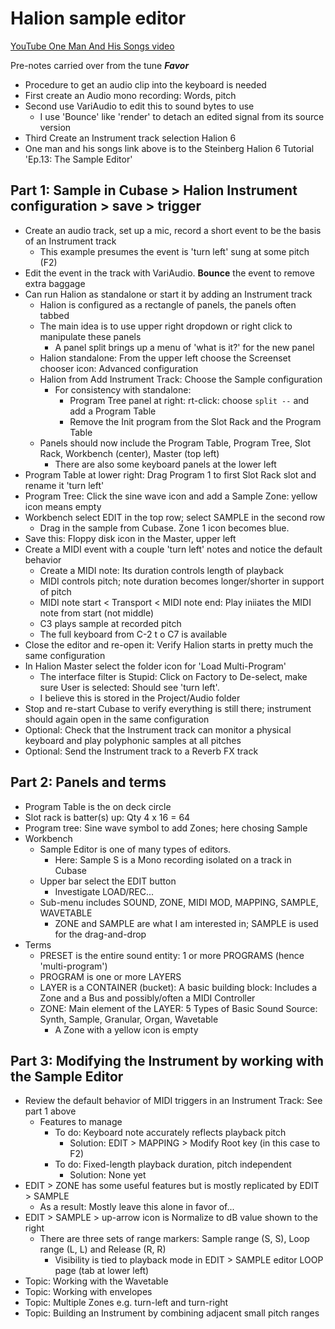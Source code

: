 # Halion sample editor


[YouTube One Man And His Songs video](https://youtu.be/AJJIldGPX7o?si=AfolDtTUFjlRS59E)

Pre-notes carried over from the tune ***Favor***
- Procedure to get an audio clip into the keyboard is needed
- First create an Audio mono recording: Words, pitch
- Second use VariAudio to edit this to sound bytes to use
    - I use 'Bounce' like 'render' to detach an edited signal from its source version
- Third Create an Instrument track selection Halion 6
- One man and his songs link above is to the Steinberg Halion 6 Tutorial 'Ep.13: The Sample Editor'



## Part 1: Sample in Cubase > Halion Instrument configuration > save > trigger


- Create an audio track, set up a mic, record a short event to be the basis of an Instrument track
    - This example presumes the event is 'turn left' sung at some pitch (F2)
- Edit the event in the track with VariAudio. **Bounce** the event to remove extra baggage
- Can run Halion as standalone or start it by adding an Instrument track
    - Halion is configured as a rectangle of panels, the panels often tabbed
    - The main idea is to use upper right dropdown or right click to manipulate these panels
        - A panel split brings up a menu of 'what is it?' for the new panel
    - Halion standalone: From the upper left choose the Screenset chooser icon: Advanced configuration
    - Halion from Add Instrument Track: Choose the Sample configuration
        - For consistency with standalone: 
            - Program Tree panel at right: rt-click: choose `split --` and add a Program Table
            - Remove the Init program from the Slot Rack and the Program Table
    - Panels should now include the Program Table, Program Tree, Slot Rack, Workbench (center), Master (top left)
        - There are also some keyboard panels at the lower left
- Program Table at lower right: Drag Program 1 to first Slot Rack slot and rename it 'turn left'
- Program Tree: Click the sine wave icon and add a Sample Zone: yellow icon means empty
- Workbench select EDIT in the top row; select SAMPLE in the second row
    - Drag in the sample from Cubase. Zone 1 icon becomes blue.
- Save this: Floppy disk icon in the Master, upper left
- Create a MIDI event with a couple 'turn left' notes and notice the default behavior
    - Create a MIDI note: Its duration controls length of playback
    - MIDI controls pitch; note duration becomes longer/shorter in support of pitch
    - MIDI note start < Transport < MIDI note end: Play iniiates the MIDI note from start (not middle)
    - C3 plays sample at recorded pitch
    - The full keyboard from C-2 t o C7 is available
- Close the editor and re-open it: Verify Halion starts in pretty much the same configuration
- In Halion Master select the folder icon for 'Load Multi-Program'
    - The interface filter is Stupid: Click on Factory to De-select, make sure User is selected: Should see 'turn left'.
    - I believe this is stored in the Project/Audio folder
- Stop and re-start Cubase to verify everything is still there; instrument should again open in the same configuration
- Optional: Check that the Instrument track can monitor a physical keyboard and play polyphonic samples at all pitches
- Optional: Send the Instrument track to a Reverb FX track


## Part 2: Panels and terms

  
- Program Table is the on deck circle 
- Slot rack is batter(s) up: Qty 4 x 16 = 64
- Program tree: Sine wave symbol to add Zones; here chosing Sample
- Workbench
    - Sample Editor is one of many types of editors. 
        - Here: Sample S is a Mono recording isolated on a track in Cubase 
    - Upper bar select the EDIT button
        - Investigate LOAD/REC...
    - Sub-menu includes SOUND, ZONE, MIDI MOD, MAPPING, SAMPLE, WAVETABLE
        - ZONE and SAMPLE are what I am interested in; SAMPLE is used for the drag-and-drop
- Terms
    - PRESET is the entire sound entity: 1 or more PROGRAMS (hence 'multi-program')
    - PROGRAM is one or more LAYERS 
    - LAYER is a CONTAINER (bucket): A basic building block: Includes a Zone and a Bus and possibly/often a MIDI Controller
    - ZONE: Main element of the LAYER: 5 Types of Basic Sound Source: Synth, Sample, Granular, Organ, Wavetable
        - A Zone with a yellow icon is empty


## Part 3: Modifying the Instrument by working with the Sample Editor


- Review the default behavior of MIDI triggers in an Instrument Track: See part 1 above
    - Features to manage
        - To do: Keyboard note accurately reflects playback pitch
            - Solution: EDIT > MAPPING > Modify Root key (in this case to F2)
        - To do: Fixed-length playback duration, pitch independent
            - Solution: None yet
- EDIT > ZONE has some useful features but is mostly replicated by EDIT > SAMPLE
    - As a result: Mostly leave this alone in favor of...
- EDIT > SAMPLE > up-arrow icon is Normalize to dB value shown to the right
    - There are three sets of range markers: Sample range (S, S), Loop range (L, L) and Release (R, R)
        - Visibility is tied to playback mode in EDIT > SAMPLE editor LOOP page (tab at lower left)
- Topic: Working with the Wavetable
- Topic: Working with envelopes
- Topic: Multiple Zones e.g. turn-left and turn-right
- Topic: Building an Instrument by combining adjacent small pitch ranges
